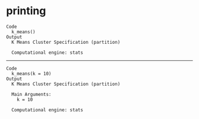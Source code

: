 # printing

    Code
      k_means()
    Output
      K Means Cluster Specification (partition)
      
      Computational engine: stats 
      

---

    Code
      k_means(k = 10)
    Output
      K Means Cluster Specification (partition)
      
      Main Arguments:
        k = 10
      
      Computational engine: stats 
      

